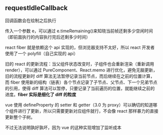 ## requestIdleCallback

回调函数会在绘制之后执行

传入一个参数 e，可以通过 e.timeRemaining()来知晓当前帧还剩多少空闲时间（即前面执行的内容执行完后还剩多少时间）

react fiber 就是依赖这个 api 实现的，但浏览器支持不太好，所以 react 开发者使用了一个 polyfill（自己实现的 api）

旧的 react 的更新流程：当父组件状态改变时，子组件也会重新渲染（重新调用 render），可以通过 PureComponent、React.memo 进行优化，避免无脑更新，旧的流程更新时 diff 算法无法暂停记录当前节点，而后继续在之前的位置计算，而 fiber 使用新的结构（链表）各个节点记录了子节点、父节点、下一个兄弟节点的引用，使得 diff 算法可以暂停，只要记录了当前遍历的位置，就能继续之前的进度。**fiber 实际是细化了 diff 的粒度**

vue 使用 defineProperty 的 setter 和 getter（3.0 为 proxy）可以确切的知道哪个组件进行了更新，所以只需要更新对应组件就行，不会像 react 那样暴力的直接更新整个子树。

不过无法说明孰好孰坏，因为 vue 的这种实现增加了监听成本
